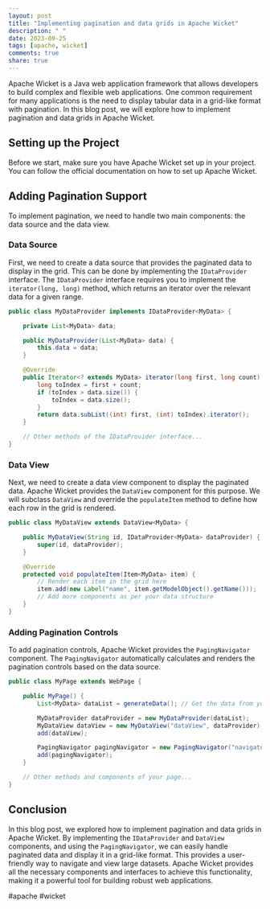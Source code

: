 ```yaml
---
layout: post
title: "Implementing pagination and data grids in Apache Wicket"
description: " "
date: 2023-09-25
tags: [apache, wicket]
comments: true
share: true
---
```


Apache Wicket is a Java web application framework that allows developers to build complex and flexible web applications. One common requirement for many applications is the need to display tabular data in a grid-like format with pagination. In this blog post, we will explore how to implement pagination and data grids in Apache Wicket.

## Setting up the Project

Before we start, make sure you have Apache Wicket set up in your project. You can follow the official documentation on how to set up Apache Wicket.

## Adding Pagination Support

To implement pagination, we need to handle two main components: the data source and the data view.

### Data Source

First, we need to create a data source that provides the paginated data to display in the grid. This can be done by implementing the `IDataProvider` interface. The `IDataProvider` interface requires you to implement the `iterator(long, long)` method, which returns an iterator over the relevant data for a given range.

```java
public class MyDataProvider implements IDataProvider<MyData> {

    private List<MyData> data;

    public MyDataProvider(List<MyData> data) {
        this.data = data;
    }

    @Override
    public Iterator<? extends MyData> iterator(long first, long count) {
        long toIndex = first + count;
        if (toIndex > data.size()) {
            toIndex = data.size();
        }
        return data.subList((int) first, (int) toIndex).iterator();
    }

    // Other methods of the IDataProvider interface...
}
```

### Data View

Next, we need to create a data view component to display the paginated data. Apache Wicket provides the `DataView` component for this purpose. We will subclass `DataView` and override the `populateItem` method to define how each row in the grid is rendered.

```java
public class MyDataView extends DataView<MyData> {

    public MyDataView(String id, IDataProvider<MyData> dataProvider) {
        super(id, dataProvider);
    }

    @Override
    protected void populateItem(Item<MyData> item) {
        // Render each item in the grid here
        item.add(new Label("name", item.getModelObject().getName()));
        // Add more components as per your data structure
    }
}
```

### Adding Pagination Controls

To add pagination controls, Apache Wicket provides the `PagingNavigator` component. The `PagingNavigator` automatically calculates and renders the pagination controls based on the data source.

```java
public class MyPage extends WebPage {

    public MyPage() {
        List<MyData> dataList = generateData(); // Get the data from your source

        MyDataProvider dataProvider = new MyDataProvider(dataList);
        MyDataView dataView = new MyDataView("dataView", dataProvider);
        add(dataView);

        PagingNavigator pagingNavigator = new PagingNavigator("navigator", dataView);
        add(pagingNavigator);
    }

    // Other methods and components of your page...
}
```

## Conclusion

In this blog post, we explored how to implement pagination and data grids in Apache Wicket. By implementing the `IDataProvider` and `DataView` components, and using the `PagingNavigator`, we can easily handle paginated data and display it in a grid-like format. This provides a user-friendly way to navigate and view large datasets. Apache Wicket provides all the necessary components and interfaces to achieve this functionality, making it a powerful tool for building robust web applications.

#apache #wicket